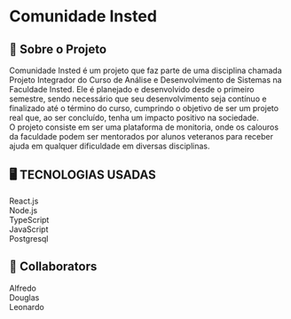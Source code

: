 # Comunidade Insted

## 📖 Sobre o Projeto
Comunidade Insted é um projeto que faz parte de uma disciplina chamada Projeto Integrador do Curso de Análise e Desenvolvimento de Sistemas na Faculdade Insted. Ele é planejado e desenvolvido desde o primeiro semestre, sendo necessário que seu desenvolvimento seja contínuo e finalizado até o término do curso, cumprindo o objetivo de ser um projeto real que, ao ser concluído, tenha um impacto positivo na sociedade.<br />
O projeto consiste em ser uma plataforma de monitoria, onde os calouros da faculdade podem ser mentorados por alunos veteranos para receber ajuda em qualquer dificuldade em diversas disciplinas.

## 🖥️ TECNOLOGIAS USADAS

React.js<br />
Node.js<br />
TypeScript<br />
JavaScript<br />
Postgresql<br />

## 🤝 Collaborators
Alfredo<br />
Douglas<br />
Leonardo<br />

